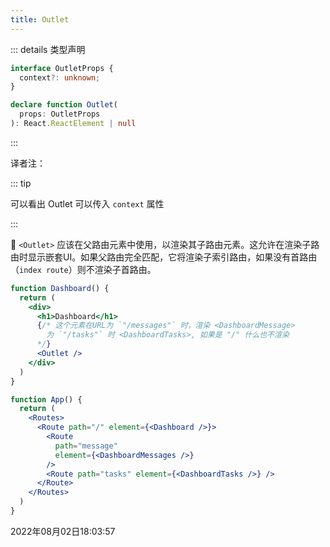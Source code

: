 ```yaml
---
title: Outlet
---
```


::: details 类型声明

```typescript
interface OutletProps {
  context?: unknown;
}

declare function Outlet(
  props: OutletProps
): React.ReactElement | null
```

:::



译者注：

::: tip

可以看出 Outlet 可以传入 `context` 属性

:::



📒 `<Outlet>`  应该在父路由元素中使用，以渲染其子路由元素。这允许在渲染子路由时显示嵌套UI。如果父路由完全匹配，它将渲染子索引路由，如果没有首路由（`index route`）则不渲染子首路由。

```jsx {8}
function Dashboard() {
  return (
    <div>
      <h1>Dashboard</h1>
      {/* 这个元素在URL为 `"/messages"` 时，渲染 <DashboardMessage>
      	为 `"/tasks"` 时 <DashboardTasks>, 如果是 "/" 什么也不渲染
      */}
      <Outlet />
    </div>
  )
}

function App() {
  return (
    <Routes>
      <Route path="/" element={<Dashboard />}>
        <Route 
          path="message"
          element={<DashboardMessages />}
        />
        <Route path="tasks" element={<DashboardTasks />} />
      </Route>
    </Routes>
  )
}
```



2022年08月02日18:03:57
